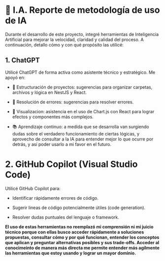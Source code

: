 # 🧠 I.A. Reporte de metodología de uso de IA

Durante el desarrollo de este proyecto, integré herramientas de Inteligencia Artificial para mejorar la velocidad, claridad y calidad del proceso. A continuación, detallo cómo y con qué propósito las utilicé:

## 1. ChatGPT

Utilicé ChatGPT de forma activa como asistente técnico y estratégico. Me apoyó en:

- 🧱 Estructuración de proyectos: sugerencias para organizar carpetas, archivos y lógica en NestJS y React.

- 🔧 Resolución de errores: sugerencias para resolver errores.

- 🎨 Visualizacion: asistencia en el uso de Chart.js con React para lograr efectos y componentes más complejos.

- 📚 Aprendizaje continuo: a medida que se desarrolla van surgiendo dudas sobre el verdadero funcionamiento de ciertas lógicas, y aprovecho de consultar a la IA para entender mejor lo que ocurre por detrás, y así poder usarlo a mi favor en el futuro.

# 2. GitHub Copilot (Visual Studio Code)

Utilicé GitHub Copilot para:

- Identificar rápidamente errores de código.

- Sugerir lineas de código potencialmente útiles (code generation).

- Resolver dudas puntuales del lenguaje o framework.


**El uso de estas herramientas no reemplazó mi comprensión ni mi juicio técnico porque con ellas busco acceder rápidamente a soluciones propuestas, consultar cómo y por qué funcionan, entender los conceptos que aplican y preguntar alternativas posibles y sus trade-offs. Acceder al conocimeinto de manera más directa me permite entender más agilmente las herramientas que estoy usando y lograr un mayor dominio.**